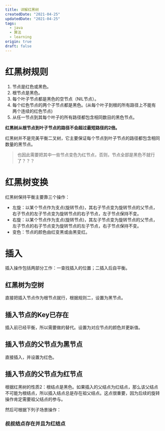 ```yaml
---
title: 详解红黑树
createdDate: "2021-04-25"
updatedDate: "2021-04-25"
tags:
  - java
  - 算法
  - learning
origin: true
draft: false
---
```


# 红黑树规则

1. 节点是红色或黑色。
2. 根节点是黑色。
3. 每个叶子节点都是黑色的空节点（NIL节点）。
4. 每个红色节点的两个子节点都是黑色。(从每个叶子到根的所有路径上不能有两个连续的红色节点)
5. 从任一节点到其每个叶子的所有路径都包含相同数目的黑色节点。


**红黑树从根节点到叶子节点的路径不会超过最短路径的2倍。**

红黑树并不是完美平衡二叉树，它主要保证每个节点到叶子节点的路径都包含相同数量的黑节点。
> 也因此需要把其中一些节点变色为红节点，否则，节点全部是黑色不就行了？？？

# 红黑树变换

红黑树保持平衡主要靠三个操作：

* 左旋：以某个节点作为支点(旋转节点)，其右子节点变为旋转节点的父节点，右子节点的左子节点变为旋转节点的右子节点，左子节点保持不变。
* 右旋：以某个节点作为支点(旋转节点)，其左子节点变为旋转节点的父节点，左子节点的右子节点变为旋转节点的左子节点，右子节点保持不变。
* 变色：节点的颜色由红变黑或由黑变红。

# 插入

插入操作包括两部分工作：一查找插入的位置；二插入后自平衡。

## 红黑树为空树

直接把插入节点作为根节点就行，根据规则二，设置为黑节点。

## 插入节点的Key已存在

插入前已经平衡，所以需要做的替代。设置为对应节点的颜色并更新值。

## 插入节点的父节点为黑节点

直接插入，并设置为红色。

## 插入节点的父节点为红节点

根据红黑树的性质2：根结点是黑色。如果插入的父结点为红结点，那么该父结点不可能为根结点，所以插入结点总是存在祖父结点。这点很重要，因为后续的旋转操作肯定需要祖父结点的参与。

然后可根据下列子场景操作：

### 叔叔结点存在并且为红结点

